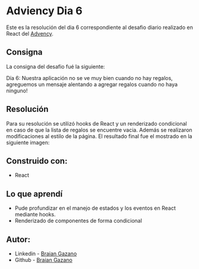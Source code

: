 # Adviency Dia 6

Este es la resolución del dia 6 correspondiente al desafio diario realizado en React del [Advency](https://twitter.com/goncy/status/1600108592912207873).

## Consigna

La consigna del desafio fué la siguiente:

Día 6: Nuestra aplicación no se ve muy bien cuando no hay regalos, agreguemos un mensaje alentando a agregar regalos cuando no haya ninguno!

## Resolución

Para su resolución se utilizó hooks de React y un renderizado condicional en caso de que la lista de regalos se encuentre vacia. Además se realizaron modificaciones al estilo de la página.
El resultado final fue el mostrado en la siguiente imagen:



## Construido con:

- React

## Lo que aprendí

- Pude profundizar en el manejo de estados y los eventos en React mediante hooks.
- Renderizado de componentes de forma condicional

## Autor:

- Linkedin - [Braian Gazano](https://www.linkedin.com/in/braian-gazano/)
- Github - [Braian Gazano](https://github.com/BraianGazano)

